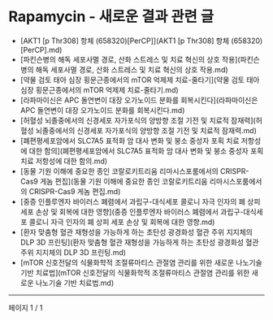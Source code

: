 # Rapamycin - 새로운 결과 관련 글

- [AKT1 [p Thr308] 항체 (658320)[PerCP]](AKT1 [p Thr308] 항체 (658320)[PerCP].md)
- [파킨슨병의 해독 세포사멸 경로, 산화 스트레스 및 치료 혁신의 상호 작용](파킨슨병의 해독 세포사멸 경로, 산화 스트레스 및 치료 혁신의 상호 작용.md)
- [약물 검토 태아 심장 횡문근종에서의 mTOR 억제제 치료-줄타기](약물 검토 태아 심장 횡문근종에서의 mTOR 억제제 치료-줄타기.md)
- [라파마이신은 APC 돌연변이 대장 오가노이드 분화를 회복시킨다](라파마이신은 APC 돌연변이 대장 오가노이드 분화를 회복시킨다.md)
- [허혈성 뇌졸중에서의 신경세포 자가포식의 양방향 조절 기전 및 치료적 잠재력](허혈성 뇌졸중에서의 신경세포 자가포식의 양방향 조절 기전 및 치료적 잠재력.md)
- [폐편평세포암에서 SLC7A5 표적화 암 대사 변화 및 붕소 중성자 포획 치료 저항성에 대한 함의](폐편평세포암에서 SLC7A5 표적화 암 대사 변화 및 붕소 중성자 포획 치료 저항성에 대한 함의.md)
- [동물 기원 이해에 중요한 종인 코랄로키트리움 리마시스포룸에서의 CRISPR-Cas9 게놈 편집](동물 기원 이해에 중요한 종인 코랄로키트리움 리마시스포룸에서의 CRISPR-Cas9 게놈 편집.md)
- [중증 인플루엔자 바이러스 폐렴에서 과립구-대식세포 콜로니 자극 인자의 폐 상피 세포 손상 및 회복에 대한 영향](중증 인플루엔자 바이러스 폐렴에서 과립구-대식세포 콜로니 자극 인자의 폐 상피 세포 손상 및 회복에 대한 영향.md)
- [환자 맞춤형 혈관 재형성을 가능하게 하는 초탄성 광경화성 혈관 주위 지지체의 DLP 3D 프린팅](환자 맞춤형 혈관 재형성을 가능하게 하는 초탄성 광경화성 혈관 주위 지지체의 DLP 3D 프린팅.md)
- [mTOR 신호전달의 식물화학적 조절류마티스 관절염 관리를 위한 새로운 나노기술 기반 치료법](mTOR 신호전달의 식물화학적 조절류마티스 관절염 관리를 위한 새로운 나노기술 기반 치료법.md)

---
페이지 1 / 1